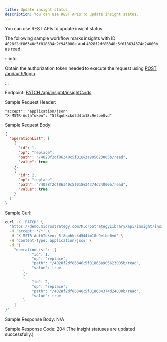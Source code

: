 ```yaml
---
title: Update insight status
description: You can use REST APIs to update insight status.
---
```


<Available since="2021 Update 10" />

You can use REST APIs to update insight status.

The following sample workflow marks insights with ID `4028f2df86340c5f018634c2f945000e` and `4028f2df86340c5f018634374d24000b` as read.

:::info

Obtain the authorization token needed to execute the request using [POST /api/auth/login](https://demo.microstrategy.com/MicroStrategyLibrary/api-docs/index.html#/Authentication/postLogin).

:::

Endpoint: [PATCH /api/insight/insightCards](https://demo.microstrategy.com/MicroStrategyLibrary/api-docs/index.html#/Insight%20Engine%20-%20Insights/patchInsightCards)

Sample Request Header:

```http
"accept": "application/json"
"X-MSTR-AuthToken": "5f8qohkckd5d4tm18c9etbe0vd"
```

Sample Request Body:

```json
{
  "operationList": [
    {
      "id": 1,
      "op": "replace",
      "path": "/4028f2df86340c5f01863a905623005b/read",
      "value": true
    },
    {
      "id": 2,
      "op": "replace",
      "path": "/4028f2df86340c5f018634374d24000b/read",
      "value": true
    }
  ]
}
```

Sample Curl:

```bash
curl -X 'PATCH' \
  'https://demo.microstrategy.com/MicroStrategyLibrary/api/insight/insightCards' \
  -H 'accept: */*' \
  -H 'X-MSTR-AuthToken: 5f8qohkckd5d4tm18c9etbe0vd' \
  -H 'Content-Type: application/json' \
  -d '{
    "operationList": [{
            "id": 1,
            "op": "replace",
            "path": "/4028f2df86340c5f01863a905623005b/read",
            "value": true
        },
        {
            "id": 2,
            "op": "replace",
            "path": "/4028f2df86340c5f018634374d24000b/read",
            "value": true
        }
    ]
}'
```

Sample Response Body: N/A

Sample Response Code: 204 (The insight statuses are updated successfully.)
